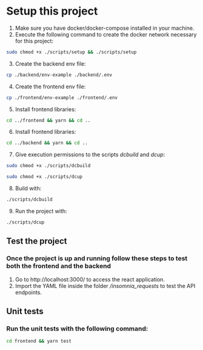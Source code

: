 # Setup this project
1. Make sure you have docker/docker-compose installed in your machine.
2. Execute the following command to create the docker network necessary for this project:
```sh
sudo chmod +x ./scripts/setup && ./scripts/setup
```
3. Create the backend env file:
```sh
cp ./backend/env-example ./backend/.env
```
4. Create the frontend env file:
```sh
cp ./frontend/env-example ./frontend/.env
```
5. Install frontend libraries:
```sh
cd ../frontend && yarn && cd ..
```
6. Install frontend libraries:
```sh
cd ../backend && yarn && cd ..
```
7. Give execution permissions to the scripts *dcbuild* and *dcup*:
```sh
sudo chmod +x ./scripts/dcbuild
```
```sh
sudo chmod +x ./scripts/dcup
```
8. Build with:
```sh
./scripts/dcbuild
```
9. Run the project with:
```sh
./scripts/dcup
```

## Test the project
### Once the project is up and running follow these steps to test both the frontend and the backend
1. Go to http://localhost:3000/ to access the react application.
2. Import the YAML file inside the folder */insomnia_requests* to test the API endpoints.

## Unit tests
### Run the unit tests with the following command:
```sh
cd frontend && yarn test
```
